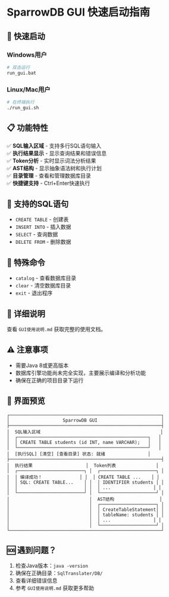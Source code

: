 # SparrowDB GUI 快速启动指南

## 🚀 快速启动

### Windows用户
```bash
# 双击运行
run_gui.bat
```

### Linux/Mac用户
```bash
# 在终端执行
./run_gui.sh
```

## 📋 功能特性

✅ **SQL输入区域** - 支持多行SQL语句输入  
✅ **执行结果显示** - 显示查询结果和错误信息  
✅ **Token分析** - 实时显示词法分析结果  
✅ **AST结构** - 显示抽象语法树和执行计划  
✅ **目录管理** - 查看和管理数据库目录  
✅ **快捷键支持** - Ctrl+Enter快速执行  

## 🎯 支持的SQL语句

- `CREATE TABLE` - 创建表
- `INSERT INTO` - 插入数据  
- `SELECT` - 查询数据
- `DELETE FROM` - 删除数据

## 🔧 特殊命令

- `catalog` - 查看数据库目录
- `clear` - 清空数据库目录
- `exit` - 退出程序

## 📖 详细说明

查看 `GUI使用说明.md` 获取完整的使用文档。

## ⚠️ 注意事项

- 需要Java 8或更高版本
- 数据库引擎功能尚未完全实现，主要展示编译和分析功能
- 确保在正确的项目目录下运行

## 🎨 界面预览

```
┌─────────────────────────────────────────────────────────┐
│                    SparrowDB GUI                        │
├─────────────────────────────────────────────────────────┤
│  SQL输入区域                                             │
│  ┌─────────────────────────────────────────────────┐   │
│  │ CREATE TABLE students (id INT, name VARCHAR);   │   │
│  └─────────────────────────────────────────────────┘   │
│  [执行SQL] [清空] [查看目录] 状态: 就绪                │
├─────────────────────────────────────────────────────────┤
│  执行结果                    │  Token列表               │
│  ┌─────────────────────────┐ │  ┌─────────────────────┐ │
│  │ 编译成功！              │ │  │ CREATE TABLE ...    │ │
│  │ SQL: CREATE TABLE...    │ │  │ IDENTIFIER students │ │
│  │                         │ │  │ ...                │ │
│  └─────────────────────────┘ │  └─────────────────────┘ │
│                              │  AST结构                 │
│                              │  ┌─────────────────────┐ │
│                              │  │ CreateTableStatement│ │
│                              │  │ tableName: students │ │
│                              │  │ ...                │ │
│                              │  └─────────────────────┘ │
└─────────────────────────────────────────────────────────┘
```

## 🆘 遇到问题？

1. 检查Java版本：`java -version`
2. 确保在正确目录：`SqlTranslater/DB/`
3. 查看详细错误信息
4. 参考 `GUI使用说明.md` 获取更多帮助
